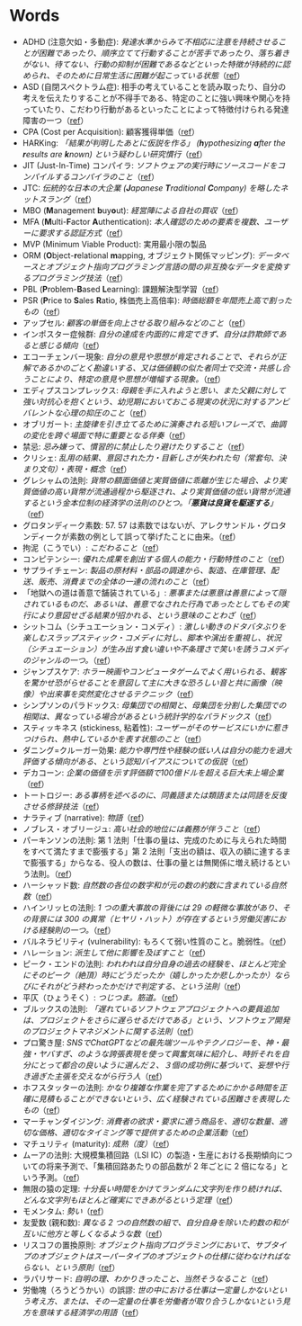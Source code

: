 # Words

- ADHD (注意欠如・多動症): *発達水準からみて不相応に注意を持続させることが困難であったり、順序立てて行動することが苦手であったり、落ち着きがない、待てない、行動の抑制が困難であるなどといった特徴が持続的に認められ、そのために日常生活に困難が起こっている状態*（[ref](https://www.ncnp.go.jp/hospital/patient/disease07.html)）
- ASD (自閉スペクトラム症): 相手の考えていることを読み取ったり、自分の考えを伝えたりすることが不得手である、特定のことに強い興味や関心を持っていたり、こだわり行動があるといったことによって特徴付けられる発達障害の一つ（[ref](https://www.ncnp.go.jp/hospital/patient/disease06.html)）
- CPA (Cost per Acquisition): 顧客獲得単価（[ref](https://webtan.impress.co.jp/g/cpa)）
- HARKing: *「結果が判明したあとに仮説を作る」 (**h**ypothesizing **a**fter the **r**esults are **k**nown) という疑わしい研究慣行*（[ref](https://ja.wikipedia.org/wiki/HARKing)）
- JIT (Just-In-Time) コンパイラ: *ソフトウェアの実行時にソースコードをコンパイルするコンパイラのこと*（[ref](https://ja.wikipedia.org/wiki/%E5%AE%9F%E8%A1%8C%E6%99%82%E3%82%B3%E3%83%B3%E3%83%91%E3%82%A4%E3%83%A9)）
- JTC: *伝統的な日本の大企業 (**J**apanese **T**raditional **C**ompany) を略したネットスラング*（[ref](https://www.asahi.com/articles/ASQ5D6SN1Q5BULEI002.html)）
- MBO (**M**anagement **b**uy**o**ut): *経営陣による自社の買収*（[ref](https://ja.wikipedia.org/wiki/%E3%83%9E%E3%83%8D%E3%82%B8%E3%83%A1%E3%83%B3%E3%83%88%E3%83%BB%E3%83%90%E3%82%A4%E3%82%A2%E3%82%A6%E3%83%88)）
- MFA (**M**ulti-**F**actor **A**uthentication): *本人確認のための要素を複数、ユーザーに要求する認証方式*（[ref](https://www.nec-solutioninnovators.co.jp/ss/insider/security-words/21.html)）
- MVP (Minimum Viable Product): 実用最小限の製品
- ORM (**O**bject-**r**elational **m**apping, オブジェクト関係マッピング): *データベースとオブジェクト指向プログラミング言語の間の非互換なデータを変換するプログラミング技法*（[ref](https://ja.wikipedia.org/wiki/%E3%82%AA%E3%83%96%E3%82%B8%E3%82%A7%E3%82%AF%E3%83%88%E9%96%A2%E4%BF%82%E3%83%9E%E3%83%83%E3%83%94%E3%83%B3%E3%82%B0)）
- PBL (**P**roblem-**B**ased **L**earning): 課題解決型学習（[ref](https://ja.wikipedia.org/wiki/%E5%95%8F%E9%A1%8C%E8%A7%A3%E6%B1%BA%E5%AD%A6%E7%BF%92)）
- PSR (**P**rice to **S**ales **R**atio, 株価売上高倍率): *時価総額を年間売上高で割ったもの*（[ref](https://www.nomura.co.jp/terms/english/p/psr.html)）
- アップセル: *顧客の単価を向上させる取り組みなどのこと*（[ref](https://www.ntt.com/bizon/glossary/j-a/upsell.html)）
- インポスター症候群: *自分の達成を内面的に肯定できず、自分は詐欺師であると感じる傾向*（[ref](https://ja.wikipedia.org/wiki/%E3%82%A4%E3%83%B3%E3%83%9D%E3%82%B9%E3%82%BF%E3%83%BC%E7%97%87%E5%80%99%E7%BE%A4)）
- エコーチェンバー現象: *自分の意見や思想が肯定されることで、それらが正解であるかのごとく勘違いする、又は価値観の似た者同士で交流・共感し合うことにより、特定の意見や思想が増幅する現象。*（[ref](https://ja.wikipedia.org/wiki/%E3%82%A8%E3%82%B3%E3%83%BC%E3%83%81%E3%82%A7%E3%83%B3%E3%83%90%E3%83%BC%E7%8F%BE%E8%B1%A1)）
- エディプスコンプレックス: *母親を手に入れようと思い、また父親に対して強い対抗心を抱くという、幼児期においておこる現実の状況に対するアンビバレントな心理の抑圧のこと*（[ref](https://ja.wikipedia.org/wiki/%E3%82%A8%E3%83%87%E3%82%A3%E3%83%97%E3%82%B9%E3%82%B3%E3%83%B3%E3%83%97%E3%83%AC%E3%83%83%E3%82%AF%E3%82%B9)）
- オブリガート: *主旋律を引き立てるために演奏される短いフレーズで、曲調の変化を跨ぐ場面で特に重要となる伴奏*（[ref](https://ja.wikipedia.org/wiki/%E3%82%AA%E3%83%96%E3%83%AA%E3%82%AC%E3%83%BC%E3%83%88_(%E3%83%9D%E3%83%94%E3%83%A5%E3%83%A9%E3%83%BC%E9%9F%B3%E6%A5%BD))）
- 禁忌: *忌み嫌って、慣習的に禁止したり避けたりすること*（[ref](https://dictionary.goo.ne.jp/word/%E7%A6%81%E5%BF%8C/)）
- クリシェ: *乱用の結果、意図された力・目新しさが失われた句（常套句、決まり文句）・表現・概念*（[ref](https://ja.wikipedia.org/wiki/%E3%82%AF%E3%83%AA%E3%82%B7%E3%82%A7)）
- グレシャムの法則: *貨幣の額面価値と実質価値に乖離が生じた場合、より実質価値の高い貨幣が流通過程から駆逐され、より実質価値の低い貨幣が流通するという金本位制の経済学の法則のひとつ。「**悪貨は良貨を駆逐する**」*（[ref](https://ja.wikipedia.org/wiki/%E3%82%B0%E3%83%AC%E3%82%B7%E3%83%A3%E3%83%A0%E3%81%AE%E6%B3%95%E5%89%87)）
- グロタンディーク素数: 57. 57 は素数ではないが、アレクサンドル・グロタンディークが素数の例として誤って挙げたことに由来。（[ref](https://ja.wikipedia.org/wiki/%E3%82%A2%E3%83%AC%E3%82%AF%E3%82%B5%E3%83%B3%E3%83%89%E3%83%AB%E3%83%BB%E3%82%B0%E3%83%AD%E3%82%BF%E3%83%B3%E3%83%87%E3%82%A3%E3%83%BC%E3%82%AF#%E9%80%B8%E8%A9%B1)）
- 拘泥（こうでい）: *こだわること*（[ref](https://dictionary.goo.ne.jp/word/%E6%8B%98%E6%B3%A5/)）
- コンピテンシー: *優れた成果を創出する個人の能力・行動特性のこと*（[ref](https://www.nri.com/jp/knowledge/glossary/lst/ka/comptency)）
- サプライチェーン: *製品の原材料・部品の調達から、製造、在庫管理、配送、販売、消費までの全体の一連の流れのこと*（[ref](https://www.daiwabutsuryu.co.jp/useful/words/supply-chain)）
- 「地獄への道は善意で舗装されている」: *悪事または悪意は善意によって隠されているものだ、あるいは、善意でなされた行為であったとしてもその実行により意図せざる結果が招かれる、という意味のことわざ*（[ref](https://ja.wikipedia.org/wiki/%E5%9C%B0%E7%8D%84%E3%81%B8%E3%81%AE%E9%81%93%E3%81%AF%E5%96%84%E6%84%8F%E3%81%A7%E8%88%97%E8%A3%85%E3%81%95%E3%82%8C%E3%81%A6%E3%81%84%E3%82%8B)）
- シットコム（シチュエーション・コメディ）: *激しい動きのドタバタぶりを楽しむスラップスティック・コメディに対し、脚本や演出を重視し、状況（シチュエーション）が生み出す食い違いや不条理さで笑いを誘うコメディのジャンルの一つ。*（[ref](https://ja.wikipedia.org/wiki/%E3%82%B7%E3%83%81%E3%83%A5%E3%82%A8%E3%83%BC%E3%82%B7%E3%83%A7%E3%83%B3%E3%83%BB%E3%82%B3%E3%83%A1%E3%83%87%E3%82%A3)）
- ジャンプスケア: *ホラー映画やコンピュータゲームでよく用いられる、観客を驚かせ恐がらせることを意図して主に大きな恐ろしい音と共に画像（映像）や出来事を突然変化させるテクニック*（[ref](https://ja.wikipedia.org/wiki/%E3%82%B8%E3%83%A3%E3%83%B3%E3%83%97%E3%82%B9%E3%82%B1%E3%82%A2)）
- シンプソンのパラドックス: *母集団での相関と、母集団を分割した集団での相関は、異なっている場合があるという統計学的なパラドックス*（[ref](https://ja.wikipedia.org/wiki/%E3%82%B7%E3%83%B3%E3%83%97%E3%82%BD%E3%83%B3%E3%81%AE%E3%83%91%E3%83%A9%E3%83%89%E3%83%83%E3%82%AF%E3%82%B9)）
- スティッキネス (stickiness, 粘着性): *ユーザーがそのサービスにいかに惹きつけられ、熱中しているかを表す状態のこと*（[ref](https://makitani.net/shimauma/stickiness)）
- ダニング=クルーガー効果: *能力や専門性や経験の低い人は自分の能力を過大評価する傾向がある、という認知バイアスについての仮説*（[ref](https://ja.wikipedia.org/wiki/%E3%83%80%E3%83%8B%E3%83%B3%E3%82%B0%EF%BC%9D%E3%82%AF%E3%83%AB%E3%83%BC%E3%82%AC%E3%83%BC%E5%8A%B9%E6%9E%9C)）
- デカコーン: *企業の価値を示す評価額で100億ドルを超える巨大未上場企業*（[ref](https://www.nikkei4946.com/knowledgebank/selection/detail.aspx?value=1587)）
- トートロジー: *ある事柄を述べるのに、同義語または類語または同語を反復させる修辞技法*（[ref](https://ja.wikipedia.org/wiki/%E3%83%88%E3%83%BC%E3%83%88%E3%83%AD%E3%82%B8%E3%83%BC)）
- ナラティブ (narrative): *物語*（[ref](https://eow.alc.co.jp/search?q=narrative)）
- ノブレス・オブリージュ: *高い社会的地位には義務が伴うこと*（[ref](https://ja.wikipedia.org/wiki/%E3%83%8E%E3%83%96%E3%83%AC%E3%82%B9%E3%83%BB%E3%82%AA%E3%83%96%E3%83%AA%E3%83%BC%E3%82%B8%E3%83%A5)）
- パーキンソンの法則: 第 1 法則「仕事の量は、完成のために与えられた時間をすべて満たすまで膨張する」第 2 法則「支出の額は、収入の額に達するまで膨張する」からなる、役人の数は、仕事の量とは無関係に増え続けるという法則。（[ref](https://ja.wikipedia.org/wiki/%E3%83%91%E3%83%BC%E3%82%AD%E3%83%B3%E3%82%BD%E3%83%B3%E3%81%AE%E6%B3%95%E5%89%87)）
- ハーシャッド数: *自然数の各位の数字和が元の数の約数に含まれている自然数*（[ref](https://ja.wikipedia.org/wiki/%E3%83%8F%E3%83%BC%E3%82%B7%E3%83%A3%E3%83%83%E3%83%89%E6%95%B0)）
- ハインリッヒの法則: *1 つの重大事故の背後には 29 の軽微な事故があり、その背景には 300 の異常（ヒヤリ・ハット）が存在するという労働災害における経験則の一つ。*（[ref](https://ja.wikipedia.org/wiki/%E3%83%8F%E3%82%A4%E3%83%B3%E3%83%AA%E3%83%83%E3%83%92%E3%81%AE%E6%B3%95%E5%89%87)）
- バルネラビリティ (vulnerability): もろくて弱い性質のこと。脆弱性。（[ref](https://eow.alc.co.jp/search?q=vulnerability)）
- ハレーション: *派生して他に影響を及ぼすこと*（[ref](https://ja.wikipedia.org/wiki/%E3%83%8F%E3%83%AC%E3%83%BC%E3%82%B7%E3%83%A7%E3%83%B3)）
- ピーク・エンドの法則: *われわれは自分自身の過去の経験を、ほとんど完全にそのピーク（絶頂）時にどうだったか（嬉しかったか悲しかったか）ならびにそれがどう終わったかだけで判定する、という法則*（[ref](https://ja.wikipedia.org/wiki/%E3%83%94%E3%83%BC%E3%82%AF%E3%83%BB%E3%82%A8%E3%83%B3%E3%83%89%E3%81%AE%E6%B3%95%E5%89%87)）
- 平仄（ひょうそく）: *つじつま。筋道。*（[ref](https://kotobank.jp/word/%E5%B9%B3%E4%BB%84-121352)）
- ブルックスの法則: *「遅れているソフトウェアプロジェクトへの要員追加は、プロジェクトをさらに遅らせるだけである」という、ソフトウェア開発のプロジェクトマネジメントに関する法則*（[ref](https://ja.wikipedia.org/wiki/%E3%83%96%E3%83%AB%E3%83%83%E3%82%AF%E3%82%B9%E3%81%AE%E6%B3%95%E5%89%87)）
- プロ驚き屋: *SNSでChatGPTなどの最先端ツールやテクノロジーを、神・最強・ヤバすぎ、のような誇張表現を使って興奮気味に紹介し、時折それを自分にとって都合の良いように選んだ２、３個の成功例に基づいて、妄想や行き過ぎた主張を交えながら行う人*（[ref](https://takashionary.com/ja/pro-odorokiya-meaning/)）
- ホフスタッターの法則: *かなり複雑な作業を完了するためにかかる時間を正確に見積もることができないという、広く経験されている困難さを表現したもの*（[ref](https://ja.wikipedia.org/wiki/%E3%83%9B%E3%83%95%E3%82%B9%E3%82%BF%E3%83%83%E3%82%BF%E3%83%BC%E3%81%AE%E6%B3%95%E5%89%87)）
- マーチャンダイジング: *消費者の欲求・要求に適う商品を、適切な数量、適切な価格、適切なタイミング等で提供するための企業活動*（[ref](https://ja.wikipedia.org/wiki/%E3%83%9E%E3%83%BC%E3%83%81%E3%83%A3%E3%83%B3%E3%83%80%E3%82%A4%E3%82%B8%E3%83%B3%E3%82%B0)）
- マチュリティ (maturity): *成熟（度）*（[ref](https://eow.alc.co.jp/search?q=maturity)）
- ムーアの法則: 大規模集積回路（LSI IC）の製造・生産における長期傾向についての将来予測で、「集積回路あたりの部品数が 2 年ごとに 2 倍になる」という予測。（[ref](https://ja.wikipedia.org/wiki/%E3%83%A0%E3%83%BC%E3%82%A2%E3%81%AE%E6%B3%95%E5%89%87)）
- 無限の猿の定理: *十分長い時間をかけてランダムに文字列を作り続ければ、どんな文字列もほとんど確実にできあがるという定理*（[ref](https://ja.wikipedia.org/wiki/%E7%84%A1%E9%99%90%E3%81%AE%E7%8C%BF%E5%AE%9A%E7%90%86)）
- モメンタム: *勢い*（[ref](https://dictionary.goo.ne.jp/word/%E3%83%A2%E3%83%A1%E3%83%B3%E3%82%BF%E3%83%A0/)）
- 友愛数 (親和数): *異なる 2 つの自然数の組で、自分自身を除いた約数の和が互いに他方と等しくなるような数*（[ref](https://ja.wikipedia.org/wiki/%E5%8F%8B%E6%84%9B%E6%95%B0)）
- リスコフの置換原則: *オブジェクト指向プログラミングにおいて、サブタイプのオブジェクトはスーパータイプのオブジェクトの仕様に従わなければならない、という原則*（[ref](https://ja.m.wikipedia.org/wiki/%E3%83%AA%E3%82%B9%E3%82%B3%E3%83%95%E3%81%AE%E7%BD%AE%E6%8F%9B%E5%8E%9F%E5%89%87)）
- ラパリサード: *自明の理、わかりきったこと、当然そうなること*（[ref](https://www.ne.jp/asahi/music/marinkyo/parolo/laparissade.html.ja)）
- 労働塊（ろうどうかい）の誤謬: *世の中における仕事は一定量しかないという考え方、または、その一定量の仕事を労働者が取り合うしかないという見方を意味する経済学の用語*（[ref](https://ja.wikipedia.org/wiki/%E5%8A%B4%E5%83%8D%E5%A1%8A%E3%81%AE%E8%AA%A4%E8%AC%AC)）
